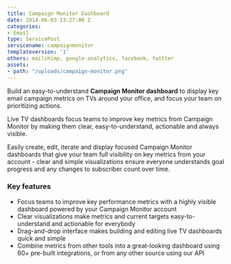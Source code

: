 ```yaml
---
title: Campaign Monitor Dashboard
date: 2014-06-03 13:27:00 Z
categories:
- Email
type: ServicePost
servicename: campaignmonitor
templateversion: '1'
others: mailchimp, google-analytics, facebook, twitter
assets:
- path: "/uploads/campaign-monitor.png"
---
```


Build an easy-to-understand **Campaign Monitor dashboard** to display key email campaign metrics on TVs around your office, and focus your team on prioritizing actions. 

Live TV dashboards focus teams to improve key metrics from Campaign Monitor by making them clear, easy-to-understand, actionable and always visible.

Easily create, edit, iterate and display focused Campaign Monitor dashboards that give your team full visibility on key metrics from your account - clear and simple visualizations ensure everyone understands goal progress and any changes to subscriber count over time. 


<div class="useful-resources widget-main__inner">
<h3>Key features</h3>
<ul class="resources-links">
<li><span>Focus teams to improve key performance metrics with a highly visible dashboard powered by your Campaign Monitor account</span></li>
<li><span>Clear visualizations make metrics and current targets easy-to-understand and actionable for everybody</span></li>
<li><span>Drag-and-drop interface makes building and editing live TV dashboards quick and simple</span></li>
<li><span>Combine metrics from other tools into a great-looking dashboard using 60+ pre-built integrations, or from any other source using our API</span></li>
</ul>
</div>
